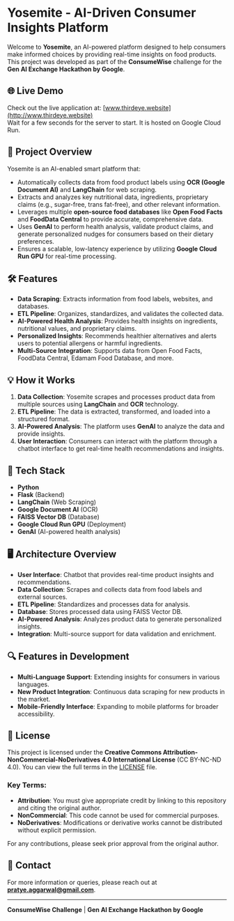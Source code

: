 # Yosemite - AI-Driven Consumer Insights Platform

Welcome to **Yosemite**, an AI-powered platform designed to help consumers make informed choices by providing real-time insights on food products. This project was developed as part of the **ConsumeWise** challenge for the **Gen AI Exchange Hackathon by Google**. 

## 🌐 Live Demo
Check out the live application at: [www.thirdeye.website](http://www.thirdeye.website)
<br> Wait for a few seconds for the server to start. It is hosted on Google Cloud Run.</br>

## 🚀 Project Overview
Yosemite is an AI-enabled smart platform that:
- Automatically collects data from food product labels using **OCR (Google Document AI)** and **LangChain** for web scraping.
- Extracts and analyzes key nutritional data, ingredients, proprietary claims (e.g., sugar-free, trans fat-free), and other relevant information.
- Leverages multiple **open-source food databases** like **Open Food Facts** and **FoodData Central** to provide accurate, comprehensive data.
- Uses **GenAI** to perform health analysis, validate product claims, and generate personalized nudges for consumers based on their dietary preferences.
- Ensures a scalable, low-latency experience by utilizing **Google Cloud Run GPU** for real-time processing.

## 🛠️ Features
- **Data Scraping**: Extracts information from food labels, websites, and databases.
- **ETL Pipeline**: Organizes, standardizes, and validates the collected data.
- **AI-Powered Health Analysis**: Provides health insights on ingredients, nutritional values, and proprietary claims.
- **Personalized Insights**: Recommends healthier alternatives and alerts users to potential allergens or harmful ingredients.
- **Multi-Source Integration**: Supports data from Open Food Facts, FoodData Central, Edamam Food Database, and more.

## 💡 How it Works
1. **Data Collection**: Yosemite scrapes and processes product data from multiple sources using **LangChain** and **OCR** technology.
2. **ETL Pipeline**: The data is extracted, transformed, and loaded into a structured format.
3. **AI-Powered Analysis**: The platform uses **GenAI** to analyze the data and provide insights.
4. **User Interaction**: Consumers can interact with the platform through a chatbot interface to get real-time health recommendations and insights.

## 🔧 Tech Stack
- **Python**
- **Flask** (Backend)
- **LangChain** (Web Scraping)
- **Google Document AI** (OCR)
- **FAISS Vector DB** (Database)
- **Google Cloud Run GPU** (Deployment)
- **GenAI** (AI-powered health analysis)

## 🖥️ Architecture Overview
- **User Interface**: Chatbot that provides real-time product insights and recommendations.
- **Data Collection**: Scrapes and collects data from food labels and external sources.
- **ETL Pipeline**: Standardizes and processes data for analysis.
- **Database**: Stores processed data using FAISS Vector DB.
- **AI-Powered Analysis**: Analyzes product data to generate personalized insights.
- **Integration**: Multi-source support for data validation and enrichment.

## 🔍 Features in Development
- **Multi-Language Support**: Extending insights for consumers in various languages.
- **New Product Integration**: Continuous data scraping for new products in the market.
- **Mobile-Friendly Interface**: Expanding to mobile platforms for broader accessibility.

## 📄 License
This project is licensed under the **Creative Commons Attribution-NonCommercial-NoDerivatives 4.0 International License** (CC BY-NC-ND 4.0). You can view the full terms in the [LICENSE](LICENSE) file.

### Key Terms:
- **Attribution**: You must give appropriate credit by linking to this repository and citing the original author.
- **NonCommercial**: This code cannot be used for commercial purposes.
- **NoDerivatives**: Modifications or derivative works cannot be distributed without explicit permission.

For any contributions, please seek prior approval from the original author.


## 📧 Contact
For more information or queries, please reach out at **[pratye.aggarwal@gmail.com](mailto:pratye.aggarwal@gmail.com)**.

---

**ConsumeWise Challenge** | **Gen AI Exchange Hackathon by Google**
